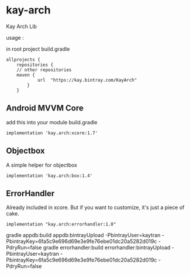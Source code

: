 # kay-arch
Kay Arch Lib

usage : 

in root project build.gradle
```
allprojects {
    repositories {
    // other repositories
    maven {
            url  "https://kay.bintray.com/KayArch"
        }
    }
```

## Android MVVM Core
add this into your module build.gradle
```
implementation 'kay.arch:xcore:1.7'
```

## Objectbox
A simple helper for objectbox
```
implementation 'kay.arch:box:1.4'
```

## ErrorHandler 
Already included in xcore. But if you want to customize, it's just a piece of cake.
```
implementation "kay.arch:errorhandler:1.0"
```


gradle appdb:build appdb:bintrayUpload -PbintrayUser=kaytran -PbintrayKey=6fa5c9e696d69e3e9fe76ebe01dc20a5282d019c -PdryRun=false
gradle errorhandler:build errorhandler:bintrayUpload -PbintrayUser=kaytran -PbintrayKey=6fa5c9e696d69e3e9fe76ebe01dc20a5282d019c -PdryRun=false


